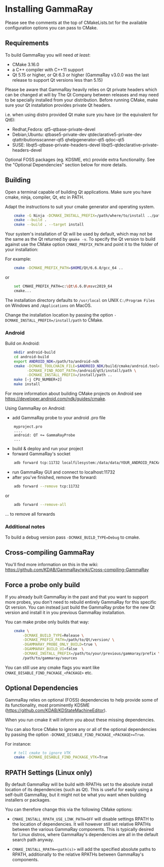 # Installing GammaRay

Please see the comments at the top of CMakeLists.txt for the available configuration options
you can pass to CMake.

## Requirements

To build GammaRay you will need *at least*:

- CMake 3.16.0
- a C++ compiler with C++11 support
- Qt 5.15 or higher, or Qt 6.3 or higher
  (GammaRay v3.0.0 was the last release to support Qt versions less than 5.15)

Please be aware that GammaRay heavily relies on Qt private headers which can
be changed at will by The Qt Company between releases and may need to be
specially installed from your distribution. Before running CMake, make sure
your Qt installation provides private Qt headers.

i.e. when using distro provided Qt make sure you have (or the equivalent for Qt6):

- Redhat,Fedora: qt5-qtbase-private-devel
- Debian,Ubuntu: qtbase5-private-dev qtdeclarative5-private-dev
 qtattributionsscanner-qt5 qhelpgenerator-qt5 qdoc-qt5
- SUSE: libqt5-qtbase-private-headers-devel libqt5-qtdeclarative-private-headers-devel

Optional FOSS packages (eg. KDSME, etc) provide extra functionality.
See the "Optional Dependencies" section below for more details.

## Building

Open a terminal capable of building Qt applications.
Make sure you have cmake, ninja, compiler, Qt, etc in PATH.

Adapt the instructions to suit your cmake generator and operating system.

```bash
    cmake -G Ninja -DCMAKE_INSTALL_PREFIX=/path/where/to/install ../path/to/gammaray
    cmake --build .
    cmake --build . --target install
```

Your system's installation of Qt will be used by default, which may not be the same as
the Qt returned by `qmake -v`.  To specify the Qt version to build against use the
CMake option `CMAKE_PREFIX_PATH` and point it to the folder of your installation:

For example:

```bash
    cmake -DCMAKE_PREFIX_PATH=$HOME/Qt/6.6.0/gcc_64 ..
```

or

```bash
    set CMAKE_PREFIX_PATH=c:\Qt\6.6.0\msvc2019_64
    cmake...
```

The installation directory defaults to `/usr/local` on UNIX `C:/Program Files` on Windows
and `/Applications` on MacOS.

Change the installation location by passing the option `-DCMAKE_INSTALL_PREFIX=/install/path` to CMake.

### Android

Build on Android:

```bash
    mkdir android-build
    cd android-build
    export ANDROID_NDK=/path/to/android-ndk
    cmake -DCMAKE_TOOLCHAIN_FILE=$ANDROID_NDK/build/cmake/android.toolchain.cmake \
          -DCMAKE_FIND_ROOT_PATH=/android/qt5/install/path \
          -DCMAKE_INSTALL_PREFIX=/install/path ..
    make [-j CPU_NUMBER+2]
    make install
```

For more information about building CMake projects on Android see
<https://developer.android.com/ndk/guides/cmake>.

Using GammaRay on Android:

- add GammaRay probe to your android .pro file

```text
    myproject.pro
    ....
    android: QT += GammaRayProbe
    ...
```

- build & deploy and run your project
- forward GammaRay's socket

```bash
    adb forward tcp:11732 localfilesystem:/data/data/YOUR_ANDROID_PACKAGE_NAME(e.g. com.kdab.example)/files/+gammaray_socket
````

- run GammaRay GUI and connect to localhost:11732
- after you've finished, remove the forward:

```bash
    adb forward --remove tcp:11732
```

or

```bash
    adb forward --remove-all
```

... to remove all forwards

### Additional notes

To build a debug version pass `-DCMAKE_BUILD_TYPE=Debug` to cmake.

## Cross-compiling GammaRay

You'll find more information on this in the wiki:
<https://github.com/KDAB/GammaRay/wiki/Cross-compiling-GammaRay>

## Force a probe only build

If you already built GammaRay in the past and that you want to support more probes,
you don't need to rebuild entirely GammaRay for this specific Qt version.
You can instead just build the GammaRay probe for the new Qt version and install it
in you previous GammaRay installation.

You can make probe only builds that way:

```bash
    cmake \
        -DCMAKE_BUILD_TYPE=Release \
        -DCMAKE_PREFIX_PATH=/path/to/Qt/version/ \
        -DGAMMARAY_PROBE_ONLY_BUILD=true \
        -DGAMMARAY_BUILD_UI=false  \
        -DCMAKE_INSTALL_PREFIX=/path/to/your/previous/gammaray/prefix \
        /path/to/gammaray/sources
```

You can still use any cmake flags you want like `CMAKE_DISABLE_FIND_PACKAGE_<PACKAGE>` etc.

## Optional Dependencies

GammaRay relies on optional (FOSS) dependencies to help provide some of its
functionality, most prominently KDSME (<https://github.com/KDAB/KDStateMachineEditor>).

When you run cmake it will inform you about these missing dependencies.

You can also force CMake to ignore any or all of the optional dependencies
by passing the option `-DCMAKE_DISABLE_FIND_PACKAGE_<PACKAGE>=True`.

For instance:

```bash
    # tell cmake to ignore VTK
    cmake -DCMAKE_DISABLE_FIND_PACKAGE_VTK=True
```

## RPATH Settings (Linux only)

By default GammaRay will be build with RPATHs set to the absolute install location
of its dependencies (such as Qt). This is useful for easily using a self-built
GammaRay, but it might not be what you want when building installers or packages.

You can therefore change this via the following CMake options:

- `CMAKE_INSTALL_RPATH_USE_LINK_PATH=OFF` will disable settings RPATH to the location
  of dependencies. It will however still set relative RPATHs between the various
  GammaRay components. This is typically desired for Linux distros, where GammaRay's
  dependencies are all in the default search path anyway.

- `CMAKE_INSTALL_RPATH=<path(s)>` will add the specified absolute paths to RPATH,
  additionally to the relative RPATHs between GammaRay's components.
